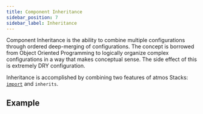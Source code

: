 ```yaml
---
title: Component Inheritance
sidebar_position: 7
sidebar_label: Inheritance
---
```


Component Inheritance is the ability to combine multiple configurations through ordered deep-merging of configurations. The concept is borrowed from Object Oriented Programming to logically organize complex configurations in a way that makes conceptual sense. The side effect of this is extremely DRY configuration.

Inheritance is accomplished by combining two features of atmos Stacks: [`import`](/docs/core-concepts/stacks/imports) and `inherits`.

## Example



